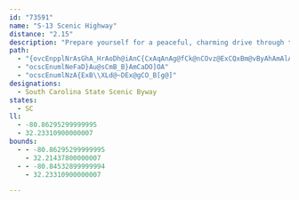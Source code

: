 ```yaml
---
id: "73591"
name: "S-13 Scenic Highway"
distance: "2.15"
description: "Prepare yourself for a peaceful, charming drive through the South Carolina greenery on the S-13 Scenic Highway."
path:
  - "{ovcEnpplNrAsGhA_HrAoDh@iAnC{CxAqAnAg@fCk@nCOvz@ExCQxBm@vByAhAmAlAqBdAsDNeBDsCAcKMkFDuDl@kD@?"
  - "ocscEnumlNeFaD}Au@sCmB_B}AmCaDO]OA"
  - "ocscEnumlNzA{ExB\\XLd@~DEx@gCO_B[g@]"
designations:
  - South Carolina State Scenic Byway
states:
  - SC
ll:
  - -80.86295299999995
  - 32.23310900000007
bounds:
  - - -80.86295299999995
    - 32.21437800000007
  - - -80.84532899999994
    - 32.23310900000007

---
```


